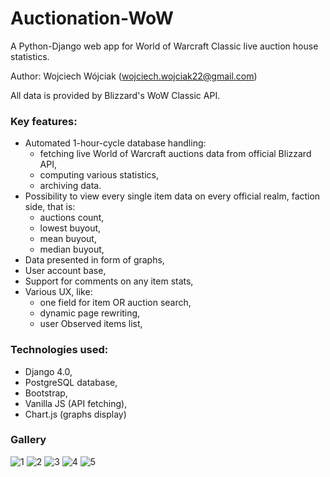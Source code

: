 # Auctionation-WoW

A Python-Django web app for World of Warcraft Classic live auction house statistics.

Author: Wojciech Wójciak (wojciech.wojciak22@gmail.com)

All data is provided by Blizzard's WoW Classic API.

### Key features:
- Automated 1-hour-cycle database handling:
  - fetching live World of Warcraft auctions data from official Blizzard API,
  - computing various statistics,
  - archiving data.
- Possibility to view every single item data on every official realm, faction side, that is:
  - auctions count,
  - lowest buyout,
  - mean buyout,
  - median buyout,
- Data presented in form of graphs,
- User account base,
- Support for comments on any item stats,
- Various UX, like:
    - one field for item OR auction search,
    - dynamic page rewriting,
    - user Observed items list,


### Technologies used:
- Django 4.0,
- PostgreSQL database,
- Bootstrap,
- Vanilla JS (API fetching),
- Chart.js (graphs display)


### Gallery
![1](https://github.com/WojciakW/Auctionation/readme_res/1.png)
![2](https://github.com/WojciakW/Auctionation/readme_res/2.png)
![3](https://github.com/WojciakW/Auctionation/readme_res/3.png)
![4](https://github.com/WojciakW/Auctionation/readme_res/4.png)
![5](https://github.com/WojciakW/Auctionation/readme_res/5.png)